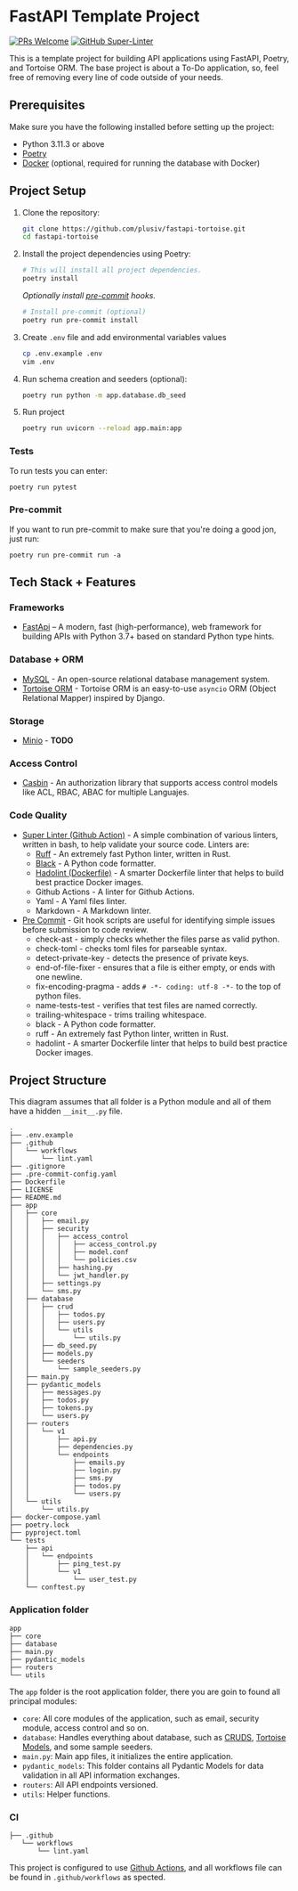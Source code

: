 # FastAPI Template Project
[![PRs Welcome](https://img.shields.io/badge/PRs-welcome-brightgreen.svg?style=flat-square)](https://makeapullrequest.com)
[![GitHub Super-Linter](https://github.com/plusiv/fastapi-tortoise-api-base/actions/workflows/lint.yaml/badge.svg)](https://github.com/marketplace/actions/super-linter)


This is a template project for building API applications using FastAPI, Poetry, and Tortoise ORM. The base project is about a To-Do application, so, feel free of removing every line of code outside of your needs.

## Prerequisites

Make sure you have the following installed before setting up the project:

- Python 3.11.3 or above
- [Poetry](https://python-poetry.org/)
- [Docker](https://www.docker.com/) (optional, required for running the database with Docker)

## Project Setup

1. Clone the repository:

   ```bash
   git clone https://github.com/plusiv/fastapi-tortoise.git
   cd fastapi-tortoise
   ````
2. Install the project dependencies using Poetry:
    ```bash
    # This will install all project dependencies.
    poetry install
    ```

    _Optionally install [pre-commit](https://pre-commit.com/) hooks._
    ```bash
    # Install pre-commit (optional)
    poetry run pre-commit install
    ```
3. Create `.env` file and add environmental variables values
    ```bash
    cp .env.example .env
    vim .env
    ```
4. Run schema creation and seeders (optional):
    ```bash
    poetry run python -m app.database.db_seed
    ```
5. Run project
    ```bash
    poetry run uvicorn --reload app.main:app
    ```
### Tests
To run tests you can enter:
```bash
poetry run pytest
```

### Pre-commit
If you want to run pre-commit to make sure that you're doing a good jon, just run:
```shell
poetry run pre-commit run -a
```

## Tech Stack + Features

### Frameworks
- [FastApi](https://fastapi.tiangolo.com/lo/) – A modern, fast (high-performance), web framework for building APIs with Python 3.7+ based on standard Python type hints.

### Database + ORM
- [MySQL](https://www.mysql.com/) - An open-source relational database management system.
- [Tortoise ORM](https://tortoise.github.io/) - Tortoise ORM is an easy-to-use `asyncio` ORM (Object Relational Mapper) inspired by Django.

### Storage
- [Minio]() - __TODO__

### Access Control
 - [Casbin](https://github.com/casbin/pycasbin) - An authorization library that supports access control models like ACL, RBAC, ABAC for multiple Languajes.

### Code Quality
- [Super Linter (Github Action)](https://github.com/marketplace/actions/super-linter) - A simple combination of various linters, written in bash, to help validate your source code. Linters are:
    - [Ruff](https://beta.ruff.rs/docs/) - An extremely fast Python linter, written in Rust.
    - [Black](https://github.com/psf/black) - A Python code formatter.
    - [Hadolint (Dockerfile)](https://github.com/hadolint/hadolint) - A smarter Dockerfile linter that helps to build best practice Docker images.
    - Github Actions - A linter for Github Actions.
    - Yaml - A Yaml files linter.
    - Markdown - A Markdown linter.
- [Pre Commit](https://pre-commit.com/) - Git hook scripts are useful for identifying simple issues before submission to code review.
    - check-ast - simply checks whether the files parse as valid python.
    - check-toml - checks toml files for parseable syntax.
    - detect-private-key - detects the presence of private keys.
    - end-of-file-fixer - ensures that a file is either empty, or ends with one newline.
    - fix-encoding-pragma - adds `# -*- coding: utf-8 -*-` to the top of python files.
    - name-tests-test - verifies that test files are named correctly.
    - trailing-whitespace - trims trailing whitespace.
    - black - A Python code formatter.
    - ruff - An extremely fast Python linter, written in Rust.
    - hadolint - A smarter Dockerfile linter that helps to build best practice Docker images.

## Project Structure
This diagram assumes that all folder is a Python module and all of them have a hidden `__init__.py` file.
<!-- You can generate this tree diagram by running: tree -I __pycache__ -I __init__.py -I .git -I .env -I .ruff_cache -I migrations -I .pytest_cache -a . -->

```
.
├── .env.example
├── .github
│   └── workflows
│       └── lint.yaml
├── .gitignore
├── .pre-commit-config.yaml
├── Dockerfile
├── LICENSE
├── README.md
├── app
│   ├── core
│   │   ├── email.py
│   │   ├── security
│   │   │   ├── access_control
│   │   │   │   ├── access_control.py
│   │   │   │   ├── model.conf
│   │   │   │   └── policies.csv
│   │   │   ├── hashing.py
│   │   │   └── jwt_handler.py
│   │   ├── settings.py
│   │   └── sms.py
│   ├── database
│   │   ├── crud
│   │   │   ├── todos.py
│   │   │   ├── users.py
│   │   │   └── utils
│   │   │       └── utils.py
│   │   ├── db_seed.py
│   │   ├── models.py
│   │   └── seeders
│   │       └── sample_seeders.py
│   ├── main.py
│   ├── pydantic_models
│   │   ├── messages.py
│   │   ├── todos.py
│   │   ├── tokens.py
│   │   └── users.py
│   ├── routers
│   │   └── v1
│   │       ├── api.py
│   │       ├── dependencies.py
│   │       └── endpoints
│   │           ├── emails.py
│   │           ├── login.py
│   │           ├── sms.py
│   │           ├── todos.py
│   │           └── users.py
│   └── utils
│       └── utils.py
├── docker-compose.yaml
├── poetry.lock
├── pyproject.toml
└── tests
    ├── api
    │   └── endpoints
    │       ├── ping_test.py
    │       └── v1
    │           └── user_test.py
    └── conftest.py
```

### Application folder
```
app
├── core
├── database
├── main.py
├── pydantic_models
├── routers
└── utils
```
The `app` folder is the root application folder, there you are goin to found all principal modules:
- `core`: All core modules of the application, such as email, security module, access control and so on.
- `database`: Handles everything about database, such as [CRUDS](https://www.sumologic.com/glossary/crud/), [Tortoise Models](https://tortoise.github.io/models.html), and some sample seeders.
- `main.py`: Main app files, it initializes the entire application.
- `pydantic_models`: This folder contains all Pydantic Models for data validation in all API information exchanges.
- `routers`: All API endpoints versioned.
- `utils`: Helper functions.

### CI
```
├── .github
   └── workflows
       └── lint.yaml
```
This project is configured to use [Github Actions](https://github.com/features/actions), and all workflows file can be found in `.github/workflows` as spected.
